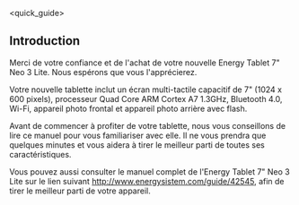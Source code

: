 <quick_guide>
## Introduction

Merci de votre confiance et de l'achat de votre nouvelle Energy Tablet 7" Neo 3 Lite. Nous espérons que vous l'apprécierez.

Votre nouvelle tablette inclut un écran multi-tactile capacitif de 7" (1024 x 600 pixels), processeur Quad Core ARM Cortex A7 1.3GHz, Bluetooth 4.0, Wi-Fi, appareil photo frontal et appareil photo arrière avec flash.

Avant de commencer à profiter de votre tablette, nous vous conseillons de lire ce manuel pour vous familiariser avec elle. Il ne vous prendra que quelques minutes et vous aidera à tirer le meilleur parti de toutes ses caractéristiques.

Vous pouvez aussi consulter le manuel complet de l'Energy Tablet 7" Neo 3 Lite sur le lien suivant http://www.energysistem.com/guide/42545, afin de tirer le meilleur parti de votre appareil.
